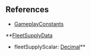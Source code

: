 ## References
  * [GameplayConstants](EntrenchmentGameplayConstants.md)

**[FleetSupplyData](EntrenchmentFleetSupplyData.md)
  * fleetSupplyScalar: [Decimal](Decimal.md)**

